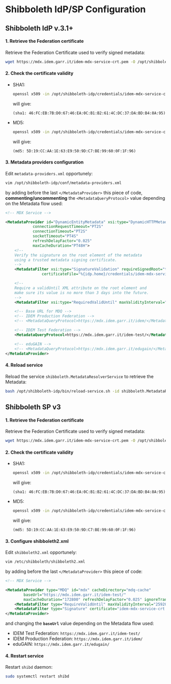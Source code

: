 # Shibboleth IdP/SP Configuration

## Shibboleth IdP v.3.1+

#### 1. Retrieve the Federation certificate

Retrieve the Federation Certificate used to verify signed metadata:

```bash
wget https://mdx.idem.garr.it/idem-mdx-service-crt.pem -O /opt/shibboleth-idp/credentials/idem-mdx-service-crt.pem
```

#### 2. Check the certificate validity

- SHA1:

    ```bash
    openssl x509 -in /opt/shibboleth-idp/credentials/idem-mdx-service-crt.pem -fingerprint -sha1 -noout
    ```

    will give:

    `(sha1: 46:FC:EB:7B:D0:67:46:EA:0C:B1:B2:61:4C:DC:37:DA:BD:B4:8A:95)`

- MD5:

    ```bash
    openssl x509 -in /opt/shibboleth-idp/credentials/idem-mdx-service-crt.pem -fingerprint -md5 -noout
    ```

    will give:

    `(md5: 5D:19:CC:AA:1E:63:E9:50:9D:C7:BE:99:60:0F:1F:96)`

#### 3. Metadata providers configuration

Edit `metadata-providers.xml` opportunely:

```bash
vim /opt/shibboleth-idp/conf/metadata-providers.xml
```

by adding before the last `</MetadataProvider>` this piece of code,
**commenting/uncommenting** the `<MetadataQueryProtocol>`
value depending on the Metadata flow used:

```xml
<!-- MDX Service -->

<MetadataProvider id="DynamicEntityMetadata" xsi:type="DynamicHTTPMetadataProvider"
            connectionRequestTimeout="PT2S"
            connectionTimeout="PT2S"
            socketTimeout="PT4S"
            refreshDelayFactor="0.025"
            maxCacheDuration="PT48H">
    <!--
    Verify the signature on the root element of the metadata
    using a trusted metadata signing certificate.
    -->
    <MetadataFilter xsi:type="SignatureValidation" requireSignedRoot="true" 
                certificateFile="%{idp.home}/credentials/idem-mdx-service-crt.pem"/>

    <!--
    Require a validUntil XML attribute on the root element and
    make sure its value is no more than 3 days into the future.
    -->
    <MetadataFilter xsi:type="RequiredValidUntil" maxValidityInterval="P3D"/>

    <!-- Base URL for MDQ -->
    <!-- IDEM Production Federation -->
    <!-- <MetadataQueryProtocol>https://mdx.idem.garr.it/idem/</MetadataQueryProtocol> -->

    <!-- IDEM Test Federation -->
    <MetadataQueryProtocol>https://mdx.idem.garr.it/idem-test/</MetadataQueryProtocol>

    <!-- eduGAIN -->
    <!-- <MetadataQueryProtocol>https://mdx.idem.garr.it/edugain/</MetadataQueryProtocol> -->
</MetadataProvider>
```

#### 4. Reload service

Reload the service `shibboleth.MetadataResolverService` to retrieve the Metadata:

```bash
bash /opt/shibboleth-idp/bin/reload-service.sh -id shibboleth.MetadataResolverService
```

## Shibboleth SP v3

#### 1. Retrieve the Federation certificate

Retrieve the Federation Certificate used to verify signed metadata:

```bash
wget https://mdx.idem.garr.it/idem-mdx-service-crt.pem -O /opt/shibboleth-idp/credentials/idem-mdx-service-crt.pem
```

#### 2. Check the certificate validity

- SHA1:

    ```bash
    openssl x509 -in /opt/shibboleth-idp/credentials/idem-mdx-service-crt.pem -fingerprint -sha1 -noout
    ```

    will give:

    `(sha1: 46:FC:EB:7B:D0:67:46:EA:0C:B1:B2:61:4C:DC:37:DA:BD:B4:8A:95)`

- MD5:

    ```bash
    openssl x509 -in /opt/shibboleth-idp/credentials/idem-mdx-service-crt.pem -fingerprint -md5 -noout
    ```

    will give:

    `(md5: 5D:19:CC:AA:1E:63:E9:50:9D:C7:BE:99:60:0F:1F:96)`

#### 3. Configure shibboleth2.xml

Edit `shibboleth2.xml` opportunely:

```bash
vim /etc/shibboleth/shibboleth2.xml
```

by adding before the last `</MetadataProvider>` this piece of code:

```xml
<!-- MDX Service -->

<MetadataProvider type="MDQ" id="mdx" cacheDirectory="mdq-cache"
        baseUrl="https://mdx.idem.garr.it/idem-test/"            
        maxCacheDuration="172800" refreshDelayFactor="0.025" ignoreTransport="true">
    <MetadataFilter type="RequireValidUntil" maxValidityInterval="259200"/>
    <MetadataFilter type="Signature" certificate="idem-mdx-service-crt.pem"/>
</MetadataProvider>
```

and changing the **`baseUrl`** value depending on the Metadata flow used:

- IDEM Test Federation: `https://mdx.idem.garr.it/idem-test/`
- IDEM Production Federation: `https://mdx.idem.garr.it/idem/`
- eduGAIN: `https://mdx.idem.garr.it/edugain/`

#### 4. Restart service

Restart `shibd` daemon:

```bash
sudo systemctl restart shibd
```
